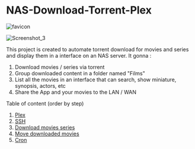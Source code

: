 # NAS-Download-Torrent-Plex
![favicon](https://github.com/Alexandre-Vernet/NAS-Download-Torrent-Plex/blob/main/favicon.ico)

![Screenshot_3](https://user-images.githubusercontent.com/72151831/209315492-d026a83a-21e6-4537-9b07-1d821c351a1e.png)


This project is created to automate torrent download for movies and series and display them in a interface on an NAS server.
It gonna : 
1. Download movies / series via torrent
2. Group downloaded content in a folder named "Films"
3. List all the movies in an interface that can search, show miniature, synopsis, actors, etc
4. Share the App and your movies to the LAN / WAN


Table of content (order by step)
1. [Plex](https://github.com/Alexandre-Vernet/NAS-Download-Torrent-Plex/wiki/Plex)
2. [SSH](https://github.com/Alexandre-Vernet/NAS-Download-Torrent-Plex/wiki/SSH)
3. [Download movies series](https://github.com/Alexandre-Vernet/NAS-Download-Torrent-Plex/wiki/Download-movies---series)
4. [Move downloaded movies](https://github.com/Alexandre-Vernet/NAS-Download-Torrent-Plex/wiki/Move-downloaded-movies)
5. [Cron](https://github.com/Alexandre-Vernet/NAS-Download-Torrent-Plex/wiki/Cron)
